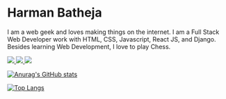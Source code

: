 # Harman Batheja

I am a web geek and loves making things on the internet. I am a Full Stack Web Developer work with HTML, CSS, Javascript, React JS, and Django. Besides learning Web Development, I love to play Chess.

<a href="https://twitter.com/harmanbatheja15"><img src="https://img.shields.io/badge/follow%20me%20on-twitter-blue?style=flat&logo=twitter">
<a href="https://instagram.com/harmanbatheja15"><img src="https://img.shields.io/badge/follow%20me%20on-Instagram-red?style=flat&logo=instagram">
<a href="https://linkedin.com/in/harmanbatheja15"><img src="https://img.shields.io/badge/follow%20me%20on-linkedin-blue?style=flat&logo=linkedin">

![Anurag's GitHub stats](https://github-readme-stats.vercel.app/api?username=harmanbatheja15&show_icons=true)

[![Top Langs](https://github-readme-stats.vercel.app/api/top-langs/?username=harmanbatheja15)](https://github.com/anuraghazra/github-readme-stats)

